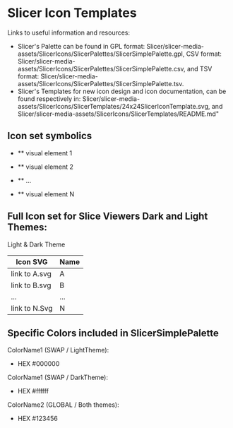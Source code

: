 <!--- your title here -->

# Slicer Icon Templates

<!--- summary of what lies below -->

Links to useful information and resources:
* Slicer's Palette can be found in GPL format: Slicer/slicer-media-assets/SlicerIcons/SlicerPalettes/SlicerSimplePalette.gpl, CSV format: Slicer/slicer-media-assets/SlicerIcons/SlicerPalettes/SlicerSimplePalette.csv, and TSV format: Slicer/slicer-media-assets/SlicerIcons/SlicerPalettes/SlicerSimplePalette.tsv.
* Slicer's Templates for new icon design and icon documentation, can be found respectively in: Slicer/slicer-media-assets/SlicerIcons/SlicerTemplates/24x24SlicerIconTemplate.svg, and Slicer/slicer-media-assets/SlicerIcons/SlicerTemplates/README.md" 

<!--- list all symbolic patterns that NEW icons in this set should adhere to -->

## Icon set symbolics

* ** visual element 1

* ** visual element 2

* ** ...

* ** visual element N
  
<!--- Optional: provide screen shot of icons included in this set.-->

## Full Icon set for Slice Viewers Dark and Light Themes:

Light & Dark Theme 



<!--- if relevant, provide current table of Dark Theme versions of svg image data -->

|Icon SVG |Name |
|-----|--------|
| link to A.svg | A |
| link to B.svg | B |
| ... | ... |
| link to N.Svg | N |


<!--- if appropriate, include any special colors used in image data that NEW icons in this set should use -->

<!--- note whether they have been included in SlicerSimplePalette, and if they are SWAP|GLOBAL. -->

## Specific Colors included in SlicerSimplePalette

ColorName1 (SWAP / LightTheme):
* HEX #000000

ColorName1 (SWAP / DarkTheme):
* HEX #ffffff

ColorName2 (GLOBAL / Both themes):
* HEX #123456



